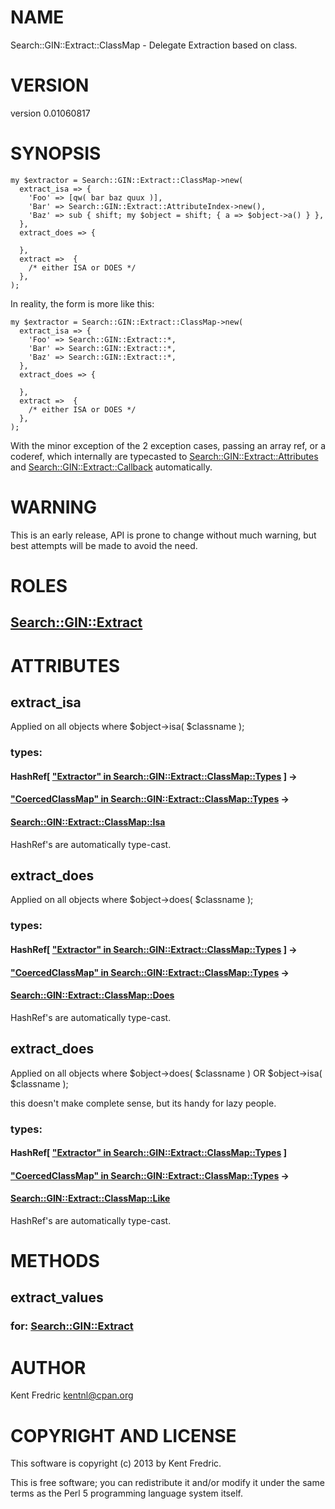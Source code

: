# NAME

Search::GIN::Extract::ClassMap - Delegate Extraction based on class.

# VERSION

version 0.01060817

# SYNOPSIS

    my $extractor = Search::GIN::Extract::ClassMap->new(
      extract_isa => {
        'Foo' => [qw( bar baz quux )],
        'Bar' => Search::GIN::Extract::AttributeIndex->new(),
        'Baz' => sub { shift; my $object = shift; { a => $object->a() } },
      },
      extract_does => {

      },
      extract =>  {
        /* either ISA or DOES */
      },
    );

In reality, the form is more like this:

    my $extractor = Search::GIN::Extract::ClassMap->new(
      extract_isa => {
        'Foo' => Search::GIN::Extract::*,
        'Bar' => Search::GIN::Extract::*,
        'Baz' => Search::GIN::Extract::*,
      },
      extract_does => {

      },
      extract =>  {
        /* either ISA or DOES */
      },
    );

With the minor exception of the 2 exception cases, passing
an array ref, or a coderef, which internally are typecasted to
[Search::GIN::Extract::Attributes](http://search.cpan.org/perldoc?Search::GIN::Extract::Attributes) and [Search::GIN::Extract::Callback](http://search.cpan.org/perldoc?Search::GIN::Extract::Callback)
automatically.

# WARNING

This is an early release, API is prone to change without much warning, but best attempts will be made to avoid the need.

# ROLES

## [Search::GIN::Extract](http://search.cpan.org/perldoc?Search::GIN::Extract)

# ATTRIBUTES

## extract\_isa

Applied on all objects where $object->isa( $classname );

### types:

#### HashRef\[ ["Extractor" in Search::GIN::Extract::ClassMap::Types](http://search.cpan.org/perldoc?Search::GIN::Extract::ClassMap::Types#Extractor) \] ->

#### ["CoercedClassMap" in Search::GIN::Extract::ClassMap::Types](http://search.cpan.org/perldoc?Search::GIN::Extract::ClassMap::Types#CoercedClassMap) ->

#### [Search::GIN::Extract::ClassMap::Isa](http://search.cpan.org/perldoc?Search::GIN::Extract::ClassMap::Isa)

HashRef's are automatically type-cast.

## extract\_does

Applied on all objects where $object->does( $classname );

### types:

#### HashRef\[ ["Extractor" in Search::GIN::Extract::ClassMap::Types](http://search.cpan.org/perldoc?Search::GIN::Extract::ClassMap::Types#Extractor) \] ->

#### ["CoercedClassMap" in Search::GIN::Extract::ClassMap::Types](http://search.cpan.org/perldoc?Search::GIN::Extract::ClassMap::Types#CoercedClassMap) ->

#### [Search::GIN::Extract::ClassMap::Does](http://search.cpan.org/perldoc?Search::GIN::Extract::ClassMap::Does)

HashRef's are automatically type-cast.

## extract\_does

Applied on all objects where $object->does( $classname ) OR $object->isa( $classname );

this doesn't make complete sense, but its handy for lazy people.

### types:

#### HashRef\[ ["Extractor" in Search::GIN::Extract::ClassMap::Types](http://search.cpan.org/perldoc?Search::GIN::Extract::ClassMap::Types#Extractor) \]

#### ["CoercedClassMap" in Search::GIN::Extract::ClassMap::Types](http://search.cpan.org/perldoc?Search::GIN::Extract::ClassMap::Types#CoercedClassMap) ->

#### [Search::GIN::Extract::ClassMap::Like](http://search.cpan.org/perldoc?Search::GIN::Extract::ClassMap::Like)

HashRef's are automatically type-cast.

# METHODS

## extract\_values

### for: [Search::GIN::Extract](http://search.cpan.org/perldoc?Search::GIN::Extract)

# AUTHOR

Kent Fredric <kentnl@cpan.org>

# COPYRIGHT AND LICENSE

This software is copyright (c) 2013 by Kent Fredric.

This is free software; you can redistribute it and/or modify it under
the same terms as the Perl 5 programming language system itself.
